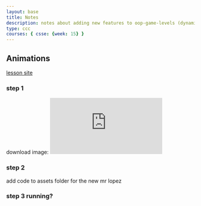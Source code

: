 ```yaml
---
layout: base
title: Notes
description: notes about adding new features to oop-game-levels (dynamic game levels)
type: ccc
courses: { csse: {week: 15} }
---
```


## Animations
[lesson site](https://deanphillips24.github.io/oop_project_csse2/2023/12/11/Lesson_IPYNB_2_.html)

### step 1 
download image:
![Mr. Lopez sprite](https://deanphillips24.github.io/oop_project_csse2/2023/12/11/Lesson_IPYNB_2_.html)

### step 2
add code to assets folder for the new mr lopez

### step 3 running?